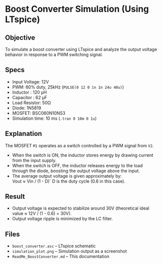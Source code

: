 # Boost Converter Simulation (Using LTspice)

##  Objective
To simulate a boost converter using LTspice and analyze the output voltage behavior in response to a PWM switching signal.

##  Specs
- Input Voltage: 12V  
- PWM: 60% duty, 25kHz (`PULSE(0 12 0 1n 1n 24u 40u)`)  
- Inductor : 120 µH  
- Capacitor : 62 µF  
- Load Resistor: 50Ω   
- Diode: 1N5819  
- MOSFET: BSC060N10NS3  
- Simulation time: 10 ms (`.tran 0 10m 0 1u`)

##  Explanation
The MOSFET `M1` operates as a switch controlled by a PWM signal from `V2`.  
- When the switch is ON, the inductor stores energy by drawing current from the input supply.  
- When the switch is OFF, the inductor releases energy to the load through the diode, boosting the output voltage above the input.  
- The average output voltage is given approximately by:  
  Vout ≈ Vin / (1 - D)` 
  D is the duty cycle (0.6 in this case).

##  Result
- Output voltage is expected to stabilize around 30V (theoretical ideal value ≈ 12V / (1 - 0.6) = 30V).  
- Output voltage ripple is minimized by the LC filter.  

##  Files
- `boost_converter.asc` – LTspice schematic  
- `simulation_plot.png` – Simulation output as a screenshot  
- `ReadMe_BoostConverter.md` – This documentation  

